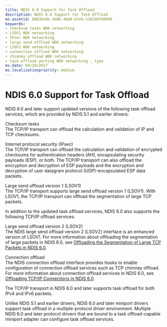 ```yaml
---
title: NDIS 6.0 Support for Task Offload
description: NDIS 6.0 Support for Task Offload
ms.assetid: b083be9e-3b06-4bb0-b7e6-13b246fddd90
keywords:
- checksum tasks WDK networking
- LSOV1 WDK networking
- IPsec WDK networking
- large send offload WDK networking
- LSOV2 WDK networking
- connection offload WDK networking
- chimney offload WDK networking
- task offload porting WDK networking , type
ms.date: 04/20/2017
ms.localizationpriority: medium
---
```


# NDIS 6.0 Support for Task Offload





NDIS 6.0 and later support updated versions of the following task offload services, which are provided by NDIS 5.1 and earlier drivers:

<a href="" id="checksum-tasks"></a>Checksum tasks  
The TCP/IP transport can offload the calculation and validation of IP and TCP checksums.

<a href="" id="internet-protocol-security--ipsec-"></a>Internet protocol security (IPsec)  
The TCP/IP transport can offload the calculation and validation of encrypted checksums for authentication headers (AH), encapsulating security payloads (ESP), or both. The TCP/IP transport can also offload the encryption and decryption of ESP payloads and the encryption and decryption of user datagram protocol (UDP)-encapsulated ESP data packets.

<a href="" id="large-send-offload-version-1--lsov1-"></a>Large send offload version 1 (LSOV1)  
The TCP/IP transport supports large send offload version 1 (LSOV1). With LSOV1, the TCP/IP transport can offload the segmentation of large TCP packets.

In addition to the updated task offload services, NDIS 6.0 also supports the following TCP/IP offload services:

<a href="" id="large-send-offload-version-2--lsov2-"></a>Large send offload version 2 (LSOV2)  
The NDIS large send offload version 2 (LSOV2) interface is an enhanced version of LSOV1. For more information about offloading the segmentation of large packets in NDIS 6.0, see [Offloading the Segmentation of Large TCP Packets in NDIS 6.0](offloading-the-segmentation-of-large-tcp-packets-in-ndis-6-0.md).

<a href="" id="connection-offload"></a>Connection offload  
The NDIS connection offload interface provides hooks to enable configuration of connection offload services such as TCP chimney offload. For more information about connection offload services in NDIS 6.0, see [Offloading TCP/IP Connections in NDIS 6.0](offloading-tcp-ip-connections-in-ndis-6-0.md).

The TCP/IP transport in NDIS 6.0 and later supports task offload for both IPv4 and IPv6 packets.

Unlike NDIS 5.1 and earlier drivers, NDIS 6.0 and later miniport drivers support task offload in a multiple-protocol driver environment. Multiple NDIS 6.0 and later protocol drivers that are bound to a task offload-capable miniport adapter can configure task offload services.

 

 






